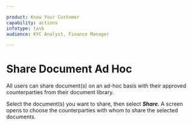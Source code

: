 ```yaml
---

product: Know Your Customer
capability: actions
infotype: task
audience: KYC Analyst, Finance Manager

---
```


# Share Document Ad Hoc

All users can share document\(s\) on an ad-hoc basis with their approved counterparties from their document library.

Select the document\(s\) you want to share, then select _**Share**_. A screen opens to choose the counterparties with whom to share the selected documents.